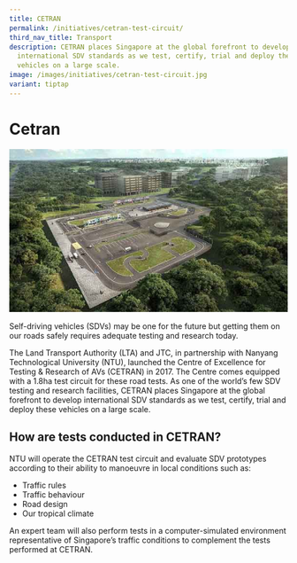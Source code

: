 ```yaml
---
title: CETRAN
permalink: /initiatives/cetran-test-circuit/
third_nav_title: Transport
description: CETRAN places Singapore at the global forefront to develop
  international SDV standards as we test, certify, trial and deploy these
  vehicles on a large scale.
image: /images/initiatives/cetran-test-circuit.jpg
variant: tiptap
---
```

# Cetran

![CETRAN Test Circuit](/images/initiatives/cetran-test-circuit.jpg)

Self-driving vehicles (SDVs) may be one for the future but getting them on our roads safely requires adequate testing and research today.

The Land Transport Authority (LTA) and JTC, in partnership with Nanyang Technological University (NTU), launched the Centre of Excellence for Testing & Research of AVs (CETRAN) in 2017. The Centre comes equipped with a 1.8ha test circuit for these road tests. As one of the world’s few SDV testing and research facilities, CETRAN places Singapore at the global forefront to develop international SDV standards as we test, certify, trial and deploy these vehicles on a large scale.

## How are tests conducted in CETRAN?

NTU will operate the CETRAN test circuit and evaluate SDV prototypes according to their ability to manoeuvre in local conditions such as:

*  Traffic rules
*  Traffic behaviour
*   Road design
*   Our tropical climate

An expert team will also perform tests in a computer-simulated environment representative of Singapore’s traffic conditions to complement the tests performed at CETRAN.